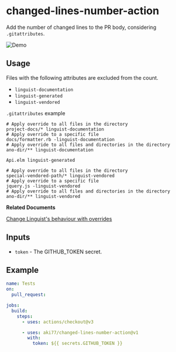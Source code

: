 # changed-lines-number-action

Add the number of changed lines to the PR body, considering `.gitattributes`.

![Demo](https://i.gyazo.com/71499e1dc4eaef7b9a84b8bdf958eae2.png)

## Usage

Files with the following attributes are excluded from the count.

- `linguist-documentation`
- `linguist-generated`
- `linguist-vendored`

`.gitattributes` example
```
# Apply override to all files in the directory
project-docs/* linguist-documentation
# Apply override to a specific file
docs/formatter.rb -linguist-documentation
# Apply override to all files and directories in the directory
ano-dir/** linguist-documentation

Api.elm linguist-generated

# Apply override to all files in the directory
special-vendored-path/* linguist-vendored
# Apply override to a specific file
jquery.js -linguist-vendored
# Apply override to all files and directories in the directory
ano-dir/** linguist-vendored
```

**Related Documents**

[Change Linguist's behaviour with overrides](https://github.com/github/linguist/blob/master/docs/overrides.md)

## Inputs

- `token` - The GITHUB_TOKEN secret.

## Example

```yaml
name: Tests
on:
  pull_request:

jobs:
  build:
    steps:
      - uses: actions/checkout@v3

      - uses: aki77/changed-lines-number-action@v1
        with:
          token: ${{ secrets.GITHUB_TOKEN }}
```
